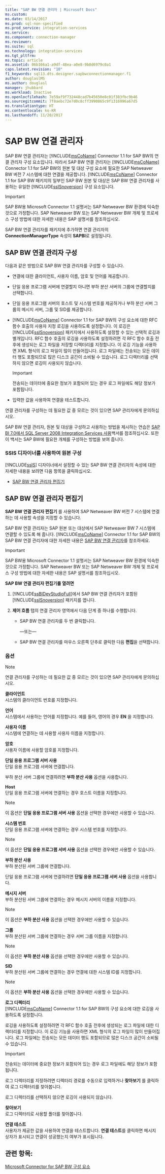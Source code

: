 ```yaml
---
title: "SAP BW 연결 관리자 | Microsoft Docs"
ms.custom: 
ms.date: 03/14/2017
ms.prod: sql-non-specified
ms.prod_service: integration-services
ms.service: 
ms.component: connection-manager
ms.reviewer: 
ms.suite: sql
ms.technology: integration-services
ms.tgt_pltfrm: 
ms.topic: article
ms.assetid: 06b166a1-a9df-48ea-a0e8-9b8d6979c0a1
caps.latest.revision: "10"
f1_keywords: sql13.dts.designer.sapbwconnectionmanager.f1
author: douglaslMS
ms.author: douglasl
manager: jhubbard
ms.workload: Inactive
ms.openlocfilehash: 7e59af9f732448cad7b45650e8c01f383fbc9b46
ms.sourcegitcommit: 7f8aebc72e7d0c8cff3990865c9f1316996a67d5
ms.translationtype: HT
ms.contentlocale: ko-KR
ms.lasthandoff: 11/20/2017
---
```

# <a name="sap-bw-connection-manager"></a>SAP BW 연결 관리자
  SAP BW 연결 관리자는 [!INCLUDE[msCoName](../../includes/msconame-md.md)] Connector 1.1 for SAP BW의 연결 관리자 구성 요소입니다. 따라서 SAP BW 연결 관리자는 [!INCLUDE[msCoName](../../includes/msconame-md.md)] Connector 1.1 for SAP BW의 원본 및 대상 구성 요소에 필요한 SAP Netweaver BW 버전 7 시스템에 대한 연결을 제공합니다. [!INCLUDE[msCoName](../../includes/msconame-md.md)] Connector 1.1 for SAP BW 패키지의 일부인 SAP BW 원본 및 대상은 SAP BW 연결 관리자를 사용하는 유일한 [!INCLUDE[ssISnoversion](../../includes/ssisnoversion-md.md)] 구성 요소입니다.  
  
> [!IMPORTANT]  
>  SAP BW용 Microsoft Connector 1.1 설명서는 SAP Netweaver BW 환경에 익숙한 것으로 가정합니다. SAP Netweaver BW 또는 SAP Netweaver BW 개체 및 프로세스 구성 방법에 대한 자세한 내용은 SAP 설명서를 참조하십시오.  
  
 SAP BW 연결 관리자를 패키지에 추가하면 연결 관리자의 **ConnectionManagerType** 속성이 **SAPBI**로 설정됩니다.  
  
## <a name="configuring-the-sap-bw-connection-manager"></a>SAP BW 연결 관리자 구성  
 다음과 같은 방법으로 SAP BW 연결 관리자를 구성할 수 있습니다.  
  
-   연결에 대한 클라이언트, 사용자 이름, 암호 및 언어를 제공합니다.  
  
-   단일 응용 프로그램 서버에 연결할지 아니면 부하 분산 서버의 그룹에 연결할지를 선택합니다.  
  
-   단일 응용 프로그램 서버의 호스트 및 시스템 번호를 제공하거나 부하 분산 서버 그룹의 메시지 서버, 그룹 및 SID를 제공합니다.  
  
-   [!INCLUDE[msCoName](../../includes/msconame-md.md)] Connector 1.1 for SAP BW의 구성 요소에 대한 RFC 함수 호출의 사용자 지정 로깅을 사용하도록 설정합니다. 이 로깅은 [!INCLUDE[ssISnoversion](../../includes/ssisnoversion-md.md)] 패키지에서 사용하도록 설정할 수 있는 선택적 로깅과 별개입니다. RFC 함수 호출의 로깅을 사용하도록 설정하려면 각 RFC 함수 호출 전후에 생성되는 로그 파일을 저장할 디렉터리를 지정합니다. 이 로깅 기능을 사용하면 XML 형식의 로그 파일이 많이 만들어집니다. 로그 파일에는 전송되는 모든 데이터 행도 포함되므로 많은 디스크 공간이 소비될 수 있습니다. 로그 디렉터리를 선택하지 않으면 로깅이 사용되지 않습니다.  
  
    > [!IMPORTANT]  
    >  전송되는 데이터에 중요한 정보가 포함되어 있는 경우 로그 파일에도 해당 정보가 포함됩니다.  
  
-   입력한 값을 사용하여 연결을 테스트합니다.  
  
 연결 관리자를 구성하는 데 필요한 값 중 모르는 것이 있으면 SAP 관리자에게 문의하십시오.  
  
 SAP BW 연결 관리자, 원본 및 대상을 구성하고 사용하는 방법을 제시하는 연습은 [SAP BI 7.0에서 SQL Server 2008 Integration Services 사용](http://go.microsoft.com/fwlink/?LinkID=137090)백서를 참조하십시오. 또한 이 백서는 SAP BW에 필요한 개체를 구성하는 방법을 보여 줍니다.  
  
### <a name="using-the-ssis-designer-to-configure-the-source"></a>SSIS 디자이너를 사용하여 원본 구성  
 [!INCLUDE[ssIS](../../includes/ssis-md.md)] 디자이너에서 설정할 수 있는 SAP BW 연결 관리자의 속성에 대한 자세한 내용을 보려면 다음 항목을 클릭하십시오.  
  
-   [SAP BW 연결 관리자 편집기](../../integration-services/connection-manager/sap-bw-connection-manager-editor.md)  
  
## <a name="sap-bw-connection-manager-editor"></a>SAP BW 연결 관리자 편집기
  **SAP BW 연결 관리자 편집기** 를 사용하여 SAP Netweaver BW 버전 7 시스템에 연결하는 데 사용할 속성을 지정할 수 있습니다.  
  
 SAP BW 연결 관리자는 SAP 원본 또는 대상에서 SAP Netweaver BW 7 시스템에 연결할 수 있도록 해 줍니다. [!INCLUDE[msCoName](../../includes/msconame-md.md)] Connector 1.1 for SAP BW의 SAP BW 연결 관리자에 대한 자세한 내용은 [SAP BW 연결 관리자](../../integration-services/connection-manager/sap-bw-connection-manager.md)를 참조하세요.  
  
> [!IMPORTANT]  
>  SAP BW용 Microsoft Connector 1.1 설명서는 SAP Netweaver BW 환경에 익숙한 것으로 가정합니다. SAP Netweaver BW 또는 SAP Netweaver BW 개체 및 프로세스 구성 방법에 대한 자세한 내용은 SAP 설명서를 참조하십시오.  
  
 **SAP BW 연결 관리자 편집기를 열려면**  
  
1.  [!INCLUDE[ssBIDevStudioFull](../../includes/ssbidevstudiofull-md.md)]에서 SAP BW 연결 관리자가 포함된 [!INCLUDE[ssISnoversion](../../includes/ssisnoversion-md.md)] 패키지를 엽니다.  
  
2.  **제어 흐름** 탭의 연결 관리자 영역에서 다음 단계 중 하나를 수행합니다.  
  
    -   SAP BW 연결 관리자를 두 번 클릭합니다.  
  
         —또는—  
  
    -   SAP BW 연결 관리자를 마우스 오른쪽 단추로 클릭한 다음 **편집**을 선택합니다.  
  
### <a name="options"></a>옵션  
  
> [!NOTE]  
>  연결 관리자를 구성하는 데 필요한 값 중 모르는 것이 있으면 SAP 관리자에게 문의하십시오.  
  
 **클라이언트**  
 시스템의 클라이언트 번호를 지정합니다.  
  
 **언어**  
 시스템에서 사용하는 언어를 지정합니다. 예를 들어, 영어의 경우 **EN** 을 지정합니다.  
  
 **사용자 이름**  
 시스템에 연결하는 데 사용할 사용자 이름을 지정합니다.  
  
 **암호**  
 사용자 이름에 사용할 암호를 지정합니다.  
  
 **단일 응용 프로그램 서버 사용**  
 단일 응용 프로그램 서버에 연결합니다.  
  
 부하 분산 서버 그룹에 연결하려면 **부하 분산 사용** 옵션을 사용합니다.  
  
 **Host**  
 단일 응용 프로그램 서버에 연결하는 경우 호스트 이름을 지정합니다.  
  
> [!NOTE]  
>  이 옵션은 **단일 응용 프로그램 서버 사용** 옵션을 선택한 경우에만 사용할 수 있습니다.  
  
 **시스템 번호**  
 단일 응용 프로그램 서버에 연결하는 경우 시스템 번호를 지정합니다.  
  
> [!NOTE]  
>  이 옵션은 **단일 응용 프로그램 서버 사용** 옵션을 선택한 경우에만 사용할 수 있습니다.  
  
 **부하 분산 사용**  
 부하 분산된 서버 그룹에 연결합니다.  
  
 단일 응용 프로그램 서버에 연결하려면 **단일 응용 프로그램 서버 사용** 옵션을 사용합니다.  
  
 **메시지 서버**  
 부하 분산된 서버 그룹에 연결하는 경우 메시지 서버의 이름을 지정합니다.  
  
> [!NOTE]  
>  이 옵션은 **부하 분산 사용** 옵션을 선택한 경우에만 사용할 수 있습니다.  
  
 **그룹**  
 부하 분산된 서버 그룹에 연결하는 경우 서버 그룹 이름을 지정합니다.  
  
> [!NOTE]  
>  이 옵션은 **부하 분산 사용** 옵션을 선택한 경우에만 사용할 수 있습니다.  
  
 **SID**  
 부하 분산된 서버 그룹에 연결하는 경우 연결에 대한 시스템 ID를 지정합니다.  
  
> [!NOTE]  
>  이 옵션은 **부하 분산 사용** 옵션을 선택한 경우에만 사용할 수 있습니다.  
  
 **로그 디렉터리**  
 [!INCLUDE[msCoName](../../includes/msconame-md.md)] Connector 1.1 for SAP BW의 구성 요소에 대한 로깅을 사용하도록 설정합니다.  
  
 로깅을 사용하도록 설정하려면 각 RFC 함수 호출 전후에 생성되는 로그 파일에 대한 디렉터리를 지정합니다. 이 로깅 기능을 사용하면 XML 형식의 로그 파일이 많이 만들어집니다. 로그 파일에는 전송되는 모든 데이터 행도 포함되므로 많은 디스크 공간이 소비될 수 있습니다.  
  
> [!IMPORTANT]  
>  전송되는 데이터에 중요한 정보가 포함되어 있는 경우 로그 파일에도 해당 정보가 포함됩니다.  
  
 로그 디렉터리를 지정하려면 디렉터리 경로를 수동으로 입력하거나 **찾아보기** 를 클릭하여 로그 디렉터리를 찾아봅니다.  
  
 로그 디렉터리를 선택하지 않으면 로깅이 사용되지 않습니다.  
  
 **찾아보기**  
 로그 디렉터리로 사용할 폴더를 찾아봅니다.  
  
 **연결 테스트**  
 사용자가 제공한 값을 사용하여 연결을 테스트합니다. **연결 테스트**를 클릭하면 메시지 상자가 표시되고 연결이 성공했는지 여부가 표시됩니다.  
  
## <a name="see-also"></a>관련 항목:  
 [Microsoft Connector for SAP BW 구성 요소](../../integration-services/microsoft-connector-for-sap-bw-components.md)  
  
  
